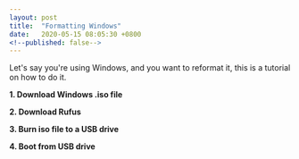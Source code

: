 ```yaml
---
layout: post
title:  "Formatting Windows"
date:   2020-05-15 08:05:30 +0800
<!--published: false-->
---
```


<!--I had two friends asked me on separate occassions on how to format windows, and decide why not take a shot at writing the tutorial, just as an exercise.-->

Let's say you're using Windows, and you want to reformat it, this is a tutorial on how to do it.


**1. Download Windows .iso file**

**2. Download Rufus**

**3. Burn iso file to a USB drive**

**4. Boot from USB drive**
